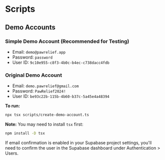 # Scripts

## Demo Accounts

### Simple Demo Account (Recommended for Testing)
- Email: `demo@pawrelief.app`
- Password: `password`
- User ID: `9c10e955-c8f3-4b0c-b4ec-c738dacc4fdb`

### Original Demo Account
- Email: `demo.pawrelief@gmail.com`
- Password: `PawRelief2024!`
- User ID: `be93c22b-115b-4b60-b37c-5a45e4a48394`

**To run:**

```bash
npx tsx scripts/create-demo-account.ts
```

**Note:** You may need to install `tsx` first:

```bash
npm install -D tsx
```

If email confirmation is enabled in your Supabase project settings, you'll need to confirm the user in the Supabase dashboard under Authentication > Users.
